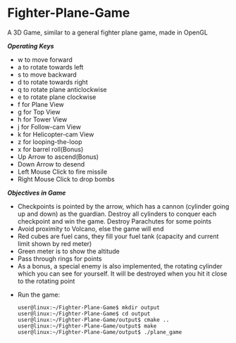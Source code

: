 # Fighter-Plane-Game
A 3D Game, similar to a general fighter plane game, made in OpenGL

***Operating Keys***
- w to move forward
- a to rotate towards left
- s to move backward
- d to rotate towards right
- q to rotate plane anticlockwise
- e to rotate plane clockwise
- f for Plane View
- g for Top View
- h for Tower View
- j for Follow-cam View
- k for Helicopter-cam View
- z for looping-the-loop
- x for barrel roll(Bonus)
- Up Arrow to ascend(Bonus)
- Down Arrow to desend
- Left Mouse Click to fire missile
- Right Mouse Click to drop bombs

***Objectives in Game***
- Checkpoints is pointed by the arrow, which has a cannon (cylinder going up and down) as the guardian. Destroy all cylinders to conquer each checkpoint and win the game. Destroy Parachutes for some points
- Avoid proximity to Volcano, else the game will end
- Red cubes are fuel cans, they fill your fuel tank (capacity and current limit shown by red meter)
- Green meter is to show the altitude
- Pass through rings for points
- As a bonus, a special enemy is also implemented, the rotating cylinder which you can see for yourself. It will be destroyed when you hit it close to the rotating point

* Run the game:
	```console
	user@linux:~/Fighter-Plane-Game$ mkdir output
	user@linux:~/Fighter-Plane-Game$ cd output
	user@linux:~/Fighter-Plane-Game/output$ cmake ..
	user@linux:~/Fighter-Plane-Game/output$ make
	user@linux:~/Fighter-Plane-Game/output$ ./plane_game
